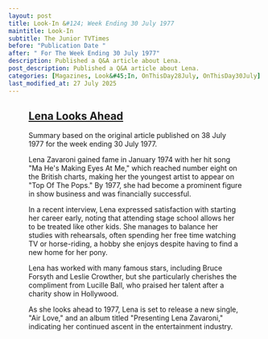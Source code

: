 ```yaml
---
layout: post
title: Look-In &#124; Week Ending 30 July 1977
maintitle: Look-In
subtitle: The Junior TVTimes
before: "Publication Date "
after: " For The Week Ending 30 July 1977"
description: Published a Q&A article about Lena.
post_description: Published a Q&A article about Lena.
categories: [Magazines, Look&#45;In, OnThisDay28July, OnThisDay30July]
last_modified_at: 27 July 2025
---
```


<figure class="fig3">
<div class="CardLayout">
<div class="CardItem">
<h2 id="infobox1" class="infobox"><a href="#infobox1">Lena Looks Ahead</a></h2>
<div class="CardItem split">
<p>Summary based on the original article published on 38 July 1977 for the week ending 30 July 1977.</p>
<p>Lena Zavaroni gained fame in January 1974 with her hit song "Ma He's Making Eyes At Me," which reached number eight on the British charts, making her the youngest artist to appear on "Top Of The Pops." By 1977, she had become a prominent figure in show business and was financially successful.</p>
<p>In a recent interview, Lena expressed satisfaction with starting her career early, noting that attending stage school allows her to be treated like other kids. She manages to balance her studies with rehearsals, often spending her free time watching TV or horse-riding, a hobby she enjoys despite having to find a new home for her pony.</p>
<p>Lena has worked with many famous stars, including Bruce Forsyth and Leslie Crowther, but she particularly cherishes the compliment from Lucille Ball, who praised her talent after a charity show in Hollywood.</p>
<p>As she looks ahead to 1977, Lena is set to release a new single, "Air Love," and an album titled "Presenting Lena Zavaroni," indicating her continued ascent in the entertainment industry.
</p>
</div></div></div>
</figure>





<p style="display:none;">🎤 Lena Zavaroni rose to fame in 1974 at just ten years old with her hit single Ma! He’s Making Eyes at Me, becoming the youngest artist to appear on Top of the Pops. By 1977, she was a rising star in British entertainment, balancing her studies at stage school with a busy performance schedule. Lena enjoyed horse riding and television in her downtime, and had already worked with major names like Bruce Forsyth, Leslie Crowther, Frank Sinatra, and Lucille Ball — the latter offering high praise for her talent. That year marked another milestone with the release of her single Air Love and the album Presenting Lena Zavaroni, reinforcing her status as one of Britain’s brightest young performers.</p>


